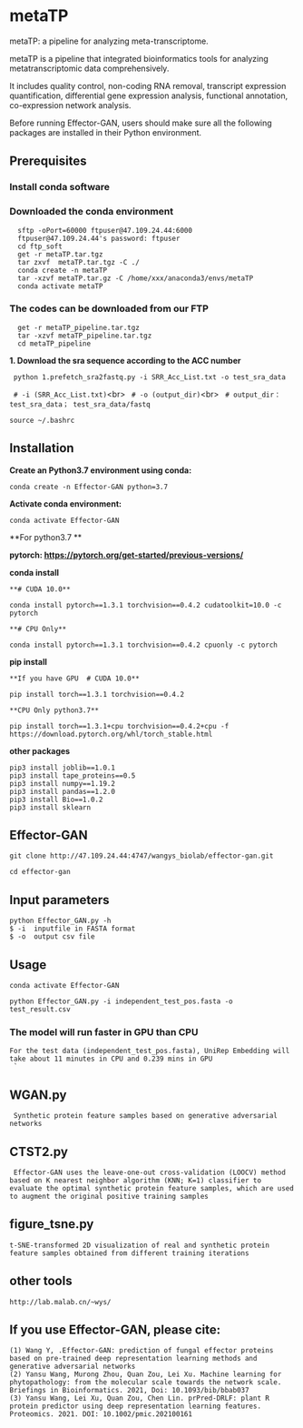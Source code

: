 # <metaTP>
   
# metaTP

metaTP: a pipeline for analyzing meta-transcriptome.

metaTP is a pipeline that integrated bioinformatics tools for analyzing metatranscriptomic data comprehensively.

It includes quality control, non-coding RNA removal, transcript expression quantification, differential gene expression analysis, functional annotation, co-expression network analysis. 

Before running Effector-GAN, users should make sure all the following packages are installed in their Python environment. 


## **Prerequisites**
### **Install conda software**
### **Downloaded the conda environment** 
      sftp -oPort=60000 ftpuser@47.109.24.44:6000
      ftpuser@47.109.24.44's password: ftpuser
      cd ftp_soft
      get -r metaTP.tar.tgz
      tar zxvf  metaTP.tar.tgz -C ./   
      conda create -n metaTP
      tar -xzvf metaTP.tar.gz -C /home/xxx/anaconda3/envs/metaTP
      conda activate metaTP
   
### **The codes can be downloaded from our FTP**
      
      get -r metaTP_pipeline.tar.tgz
      tar -xzvf metaTP_pipeline.tar.tgz
      cd metaTP_pipeline

**1. Download the sra sequence according to the ACC number**

     python 1.prefetch_sra2fastq.py -i SRR_Acc_List.txt -o test_sra_data 

  ` # -i (SRR_Acc_List.txt)`\<br>
  ` # -o (output_dir)`\<br>
  ` # output_dir：test_sra_data； test_sra_data/fastq`

   
   `source ~/.bashrc`
 
## **Installation**

  **Create an Python3.7 environment using conda:**
    
  `conda create -n Effector-GAN python=3.7`
    
  **Activate conda environment:**
    
  `conda activate Effector-GAN`
  
 **For python3.7 **
 
   **pytorch: https://pytorch.org/get-started/previous-versions/**
   
  **conda install**
   
    **# CUDA 10.0**
    
    conda install pytorch==1.3.1 torchvision==0.4.2 cudatoolkit=10.0 -c pytorch
    
    **# CPU Only**
    
    conda install pytorch==1.3.1 torchvision==0.4.2 cpuonly -c pytorch
    
  **pip install**
  
    **If you have GPU  # CUDA 10.0**
  
    pip install torch==1.3.1 torchvision==0.4.2
  
    **CPU Only python3.7**
    
    pip install torch==1.3.1+cpu torchvision==0.4.2+cpu -f https://download.pytorch.org/whl/torch_stable.html
  
 **other packages** 
   
    pip3 install joblib==1.0.1  
    pip3 install tape_proteins==0.5 
    pip3 install numpy==1.19.2 
    pip3 install pandas==1.2.0 
    pip3 install Bio==1.0.2
    pip3 install sklearn


## **Effector-GAN**

    git clone http://47.109.24.44:4747/wangys_biolab/effector-gan.git
  
    cd effector-gan

## Input parameters

    python Effector_GAN.py -h  
    $ -i  inputfile in FASTA format  
    $ -o  output csv file
 
## Usage

    conda activate Effector-GAN
    
  `python Effector_GAN.py -i independent_test_pos.fasta -o test_result.csv` 
  
### The model will run faster in GPU than CPU  
   
    For the test data (independent_test_pos.fasta), UniRep Embedding will take about 11 minutes in CPU and 0.239 mins in GPU
     `
## WGAN.py

     Synthetic protein feature samples based on generative adversarial networks

## CTST2.py
   
     Effector-GAN uses the leave-one-out cross-validation (LOOCV) method based on K nearest neighbor algorithm (KNN; K=1) classifier to evaluate the optimal synthetic protein feature samples, which are used to augment the original positive training samples

## figure_tsne.py
  
    t-SNE-transformed 2D visualization of real and synthetic protein feature samples obtained from different training iterations

## other tools

    http://lab.malab.cn/~wys/

## **If you use Effector-GAN, please cite:** 
    (1) Wang Y, .Effector-GAN: prediction of fungal effector proteins based on pre-trained deep representation learning methods and generative adversarial networks
    (2) Yansu Wang, Murong Zhou, Quan Zou, Lei Xu. Machine learning for phytopathology: from the molecular scale towards the network scale. Briefings in Bioinformatics. 2021, Doi: 10.1093/bib/bbab037
    (3) Yansu Wang, Lei Xu, Quan Zou, Chen Lin. prPred-DRLF: plant R protein predictor using deep representation learning features. Proteomics. 2021. DOI: 10.1002/pmic.202100161
